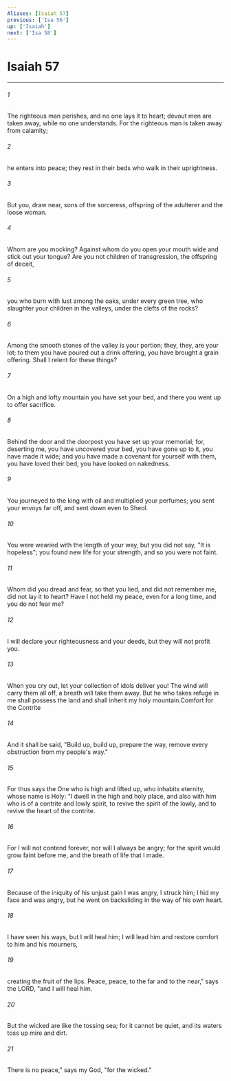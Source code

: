 ```yaml
---
Aliases: [Isaiah 57]
previous: ['Isa 56']
up: ['Isaiah']
next: ['Isa 58']
---
```

# Isaiah 57

***

 

###### 1 
The righteous man perishes, 
 and no one lays it to heart; 
 devout men are taken away, 
 while no one understands. 
 For the righteous man is taken away from calamity; 
 
 

###### 2 
he enters into peace; 
 they rest in their beds 
 who walk in their uprightness. 
 
 

###### 3 
But you, draw near, 
 sons of the sorceress, 
 offspring of the adulterer and the loose woman. 
 
 

###### 4 
Whom are you mocking? 
 Against whom do you open your mouth wide 
 and stick out your tongue? 
 Are you not children of transgression, 
 the offspring of deceit, 
 
 

###### 5 
you who burn with lust among the oaks, 
 under every green tree, 
 who slaughter your children in the valleys, 
 under the clefts of the rocks? 
 
 

###### 6 
Among the smooth stones of the valley is your portion; 
 they, they, are your lot; 
 to them you have poured out a drink offering, 
 you have brought a grain offering. 
 Shall I relent for these things? 
 
 

###### 7 
On a high and lofty mountain 
 you have set your bed, 
 and there you went up to offer sacrifice. 
 
 

###### 8 
Behind the door and the doorpost 
 you have set up your memorial; 
 for, deserting me, you have uncovered your bed, 
 you have gone up to it, 
 you have made it wide; 
 and you have made a covenant for yourself with them, 
 you have loved their bed, 
 you have looked on nakedness. 
 
 

###### 9 
You journeyed to the king with oil 
 and multiplied your perfumes; 
 you sent your envoys far off, 
 and sent down even to Sheol. 
 
 

###### 10 
You were wearied with the length of your way, 
 but you did not say, "It is hopeless"; 
 you found new life for your strength, 
 and so you were not faint.
 
 

###### 11 
Whom did you dread and fear, 
 so that you lied, 
 and did not remember me, 
 did not lay it to heart? 
 Have I not held my peace, even for a long time, 
 and you do not fear me? 
 
 

###### 12 
I will declare your righteousness and your deeds, 
 but they will not profit you. 
 
 

###### 13 
When you cry out, let your collection of idols deliver you! 
 The wind will carry them all off, 
 a breath will take them away. 
 But he who takes refuge in me shall possess the land 
 and shall inherit my holy mountain.Comfort for the Contrite
 
 

###### 14 
And it shall be said, 
 "Build up, build up, prepare the way, 
 remove every obstruction from my people's way." 
 
 

###### 15 
For thus says the One who is high and lifted up, 
 who inhabits eternity, whose name is Holy: 
 "I dwell in the high and holy place, 
 and also with him who is of a contrite and lowly spirit, 
 to revive the spirit of the lowly, 
 and to revive the heart of the contrite. 
 
 

###### 16 
For I will not contend forever, 
 nor will I always be angry; 
 for the spirit would grow faint before me, 
 and the breath of life that I made. 
 
 

###### 17 
Because of the iniquity of his unjust gain I was angry, 
 I struck him; I hid my face and was angry, 
 but he went on backsliding in the way of his own heart. 
 
 

###### 18 
I have seen his ways, but I will heal him; 
 I will lead him and restore comfort to him and his mourners, 
 
 

###### 19 
creating the fruit of the lips. 
 Peace, peace, to the far and to the near," says the LORD, 
 "and I will heal him. 
 
 

###### 20 
But the wicked are like the tossing sea; 
 for it cannot be quiet, 
 and its waters toss up mire and dirt. 
 
 

###### 21 
There is no peace," says my God, "for the wicked."
 
